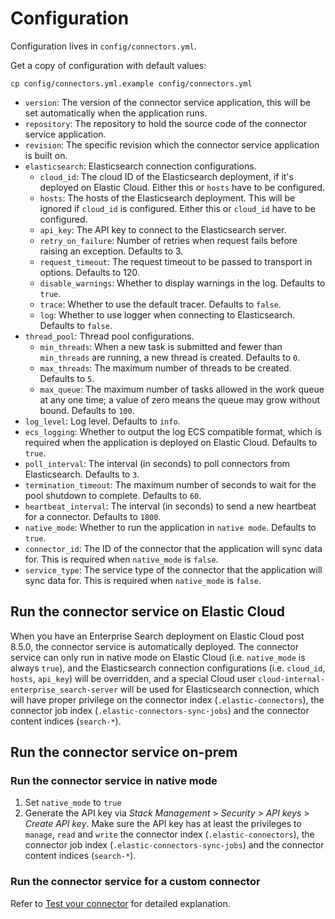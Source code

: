 # Configuration

Configuration lives in `config/connectors.yml`.

Get a copy of configuration with default values:
```shell
cp config/connectors.yml.example config/connectors.yml
```

- `version`: The version of the connector service application, this will be set automatically when the application runs.
- `repository`: The repository to hold the source code of the connector service application.
- `revision`: The specific revision which the connector service application is built on.
- `elasticsearch`: Elasticsearch connection configurations.
    - `cloud_id`: The cloud ID of the Elasticsearch deployment, if it's deployed on Elastic Cloud. Either this or `hosts` have to be configured.
    - `hosts`: The hosts of the Elasticsearch deployment. This will be ignored if `cloud_id` is configured. Either this or `cloud_id` have to be configured.
    - `api_key`: The API key to connect to the Elasticsearch server.
    - `retry_on_failure`: Number of retries when request fails before raising an exception. Defaults to 3.
    - `request_timeout`: The request timeout to be passed to transport in options. Defaults to 120.
    - `disable_warnings`: Whether to display warnings in the log. Defaults to `true`.
    - `trace`: Whether to use the default tracer. Defaults to `false`.
    - `log`: Whether to use logger when connecting to Elasticsearch. Defaults to `false`.
- `thread_pool`: Thread pool configurations.
    - `min_threads`: When a new task is submitted and fewer than `min_threads` are running, a new thread is created. Defaults to `0`.
    - `max_threads`: The maximum number of threads to be created. Defaults to `5`.
    - `max_queue`: The maximum number of tasks allowed in the work queue at any one time; a value of zero means the queue may grow without bound. Defaults to `100`.
- `log_level`: Log level. Defaults to `info`.
- `ecs_logging`: Whether to output the log ECS compatible format, which is required when the application is deployed on Elastic Cloud. Defaults to `true`.
- `poll_interval`: The interval (in seconds) to poll connectors from Elasticsearch. Defaults to `3`.
- `termination_timeout`: The maximum number of seconds to wait for the pool shutdown to complete. Defaults to `60`.
- `heartbeat_interval`: The interval (in seconds) to send a new heartbeat for a connector. Defaults to `1800`.
- `native_mode`: Whether to run the application in `native mode`. Defaults to `true`.
- `connector_id`: The ID of the connector that the application will sync data for. This is required when `native_mode` is `false`.
- `service_type`: The service type of the connector that the application will sync data for. This is required when `native_mode` is `false`. 

## Run the connector service on Elastic Cloud

When you have an Enterprise Search deployment on Elastic Cloud post 8.5.0, the connector service is automatically deployed. The connector service can only run in native mode on Elastic Cloud (i.e. `native_mode` is always `true`), and the Elasticsearch connection configurations (i.e. `cloud_id`, `hosts`, `api_key`) will be overridden, and a special Cloud user `cloud-internal-enterprise_search-server` will be used for Elasticsearch connection, which will have proper privilege on the connector index (`.elastic-connectors`), the connector job index (`.elastic-connectors-sync-jobs`) and the connector content indices (`search-*`).

## Run the connector service on-prem

### Run the connector service in native mode

1. Set `native_mode` to `true`
2. Generate the API key via _Stack Management_ > _Security_ > _API keys_ > _Create API key_. Make sure the API key has at least the privileges to `manage`, `read` and `write` the connector index (`.elastic-connectors`), the connector job index (`.elastic-connectors-sync-jobs`) and the connector content indices (`search-*`).

### Run the connector service for a custom connector

Refer to [Test your connector](./DEVELOPING.md#test-your-connector) for detailed explanation.
